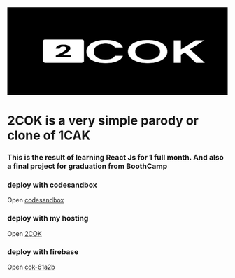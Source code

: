 <img src="src/simbol.svg" width="1500" height="200" />

# 2COK is a very simple parody or clone of 1CAK

### This is the result of learning React Js for 1 full month. And also a final project for graduation from BoothCamp

### deploy with codesandbox

Open [codesandbox](https://codesandbox.io/s/gracious-hooks-hbrps)

### deploy with my hosting

Open [2COK](https://2cok.rhmtin.com/)

### deploy with firebase

Open [cok-61a2b](https://cok-61a2b.web.app/)
